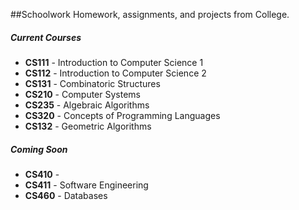 ##Schoolwork
Homework, assignments, and projects from College.

##### Current Courses
* __CS111__ - Introduction to Computer Science 1
* __CS112__ - Introduction to Computer Science 2
* __CS131__ - Combinatoric Structures
* __CS210__ - Computer Systems
* __CS235__ - Algebraic Algorithms
* __CS320__ - Concepts of Programming Languages
* __CS132__ - Geometric Algorithms

##### Coming Soon
* __CS410__ - 
* __CS411__ - Software Engineering
* __CS460__ - Databases